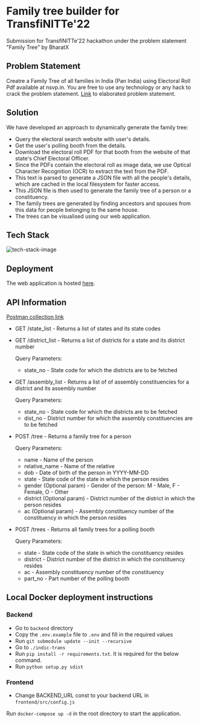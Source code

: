 # Family tree builder for TransfiNITTe'22

Submission for TransfiNITTe'22 hackathon under the problem statement "Family Tree" by BharatX

## Problem Statement

Creatre a Family Tree of all families in India (Pan India) using Electoral Roll Pdf available at nsvp.in. You are free to use any technology or any hack to crack the problem statement. [Link](https://quartz-artichoke-67d.notion.site/Hackathon-Problem-Statement-7f6ebf8bbc694cd18c355eb9433d1197) to elaborated problem statement.

## Solution

We have developed an approach to dynamically generate the family tree:

* Query the electoral search website with user's details.
* Get the user's polling booth from the details.
* Download the electoral roll PDF for that booth from the website of that state's Chief Electoral Officer.
* Since the PDFs contain the electoral roll as image data, we use Optical Character Recognition (OCR) to extract the text from the PDF.
* This text is parsed to generate a JSON file with all the people's details, which are cached in the local filesystem for faster access.
* This JSON file is then used to generate the family tree of a person or a constituency.
* The family trees are generated by finding ancestors and spouses from this data for people belonging to the same house.
* The trees can be visualised using our web application.

## Tech Stack

![tech-stack-image](https://i.imgur.com/IrmcFe8.png)

## Deployment

The web application is hosted [here](https://family-tree.captainirs.dev).

## API Information

[Postman collection link](https://documenter.getpostman.com/view/5489887/2s847BUbet)

* GET /state_list - Returns a list of states and its state codes

* GET /district_list - Returns a list of districts for a state and its district number

  Query Parameters:
  * state_no - State code for which the districts are to be fetched

* GET /assembly_list - Returns a list of of assembly constituencies for a district and its assembly number
  
  Query Parameters:
  * state_no - State code for which the districts are to be fetched
  * dist_no - District number for which the assembly constituencies are to be fetched

* POST /tree - Returns a family tree for a person
  
  Query Parameters:
  * name - Name of the person
  * relative_name - Name of the relative
  * dob - Date of birth of the person in YYYY-MM-DD
  * state - State code of the state in which the person resides
  * gender (Optional param) - Gender of the person: M - Male, F - Female, O - Other
  * district (Optional param) - District number of the district in which the person resides
  * ac (Optional param) - Assembly constituency number of the constituency in which the person resides

* POST /trees - Returns all family trees for a polling booth

  Query Parameters:
  * state - State code of the state in which the constituency resides
  * district - District number of the district in which the constituency resides
  * ac - Assembly constituency number of the constituency
  * part_no - Part number of the polling booth

## Local Docker deployment instructions

### Backend

* Go to `backend` directory
* Copy the `.env.example` file to `.env` and fill in the required values
* Run `git submodule update --init --recursive`
* Go to `./indic-trans`
* Run `pip install -r requirements.txt`. It is required for the below command.
* Run `python setup.py sdist`

### Frontend

* Change BACKEND_URL const to your backend URL in `frontend/src/config.js`

Run `docker-compose up -d` in the root directory to start the application.
